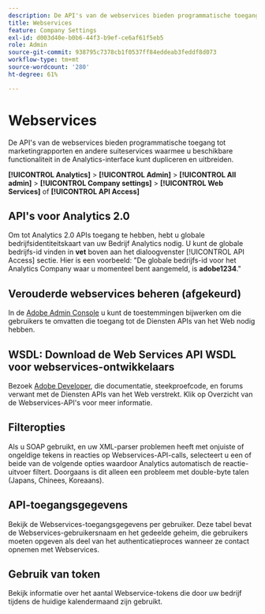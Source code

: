 ```yaml
---
description: De API's van de webservices bieden programmatische toegang tot marketingrapporten en andere suiteservices waarmee u beschikbare functionaliteit in de Analytics-interface kunt dupliceren en uitbreiden.
title: Webservices
feature: Company Settings
exl-id: d003d40e-b0b6-44f3-b9ef-ce6af61f5eb5
role: Admin
source-git-commit: 938795c7378cb1f0537ff84eddeab3feddf8d073
workflow-type: tm+mt
source-wordcount: '280'
ht-degree: 61%

---
```


# Webservices

De API&#39;s van de webservices bieden programmatische toegang tot marketingrapporten en andere suiteservices waarmee u beschikbare functionaliteit in de Analytics-interface kunt dupliceren en uitbreiden.

**[!UICONTROL Analytics]** > **[!UICONTROL Admin]** > **[!UICONTROL All admin]** > **[!UICONTROL Company settings]** > **[!UICONTROL Web Services]** of **[!UICONTROL API Access]**


## API&#39;s voor Analytics 2.0

Om tot Analytics 2.0 APIs toegang te hebben, hebt u globale bedrijfsidentiteitskaart van uw Bedrijf Analytics nodig. U kunt de globale bedrijfs-id vinden in **vet** boven aan het dialoogvenster [!UICONTROL API Access] sectie. Hier is een voorbeeld: &quot;De globale bedrijfs-id voor het Analytics Company waar u momenteel bent aangemeld, is **adobe1234**.&quot;

## Verouderde webservices beheren (afgekeurd)

In de [Adobe Admin Console](https://helpx.adobe.com/nl/enterprise/using/admin-console.html) u kunt de toestemmingen bijwerken om die gebruikers te omvatten die toegang tot de Diensten APIs van het Web nodig hebben.

## WSDL: Download de Web Services API WSDL voor webservices-ontwikkelaars

Bezoek [Adobe Developer](https://developer.adobe.com/analytics-apis/docs/2.0/), die documentatie, steekproefcode, en forums verwant met de Diensten APIs van het Web verstrekt. Klik op Overzicht van de Webservices-API&#39;s voor meer informatie.

## Filteropties

Als u SOAP gebruikt, en uw XML-parser problemen heeft met onjuiste of ongeldige tekens in reacties op Webservices-API-calls, selecteert u een of beide van de volgende opties waardoor Analytics automatisch de reactie-uitvoer filtert. Doorgaans is dit alleen een probleem met double-byte talen (Japans, Chinees, Koreaans).

## API-toegangsgegevens

Bekijk de Webservices-toegangsgegevens per gebruiker. Deze tabel bevat de Webservices-gebruikersnaam en het gedeelde geheim, die gebruikers moeten opgeven als deel van het authenticatieproces wanneer ze contact opnemen met Webservices.

## Gebruik van token

Bekijk informatie over het aantal Webservice-tokens die door uw bedrijf tijdens de huidige kalendermaand zijn gebruikt.
